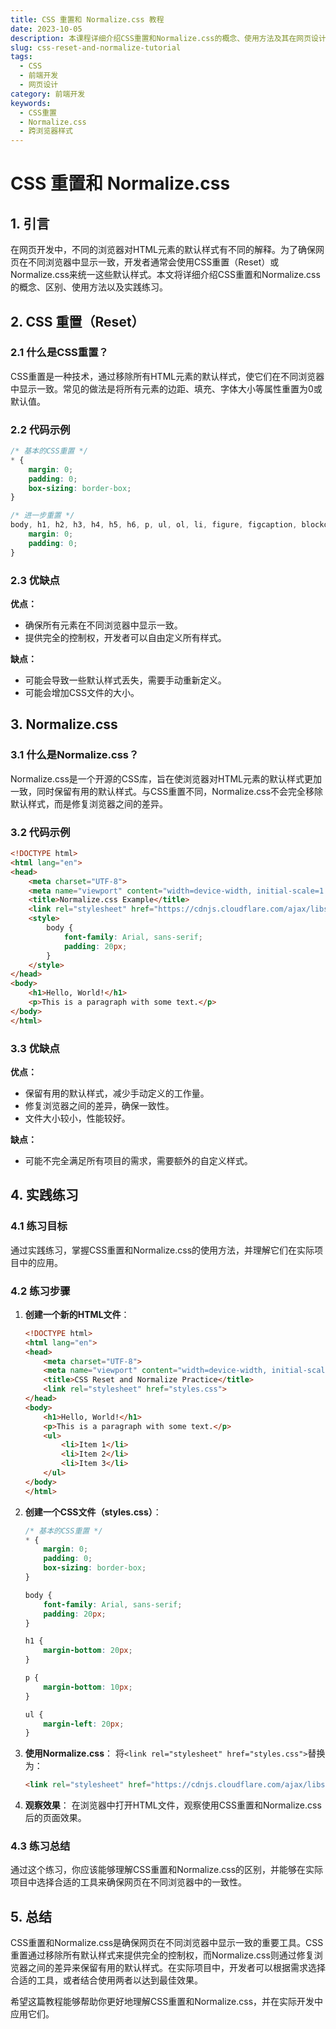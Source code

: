 ```yaml
---
title: CSS 重置和 Normalize.css 教程
date: 2023-10-05
description: 本课程详细介绍CSS重置和Normalize.css的概念、使用方法及其在网页设计中的重要性，帮助开发者创建一致的跨浏览器样式。
slug: css-reset-and-normalize-tutorial
tags:
  - CSS
  - 前端开发
  - 网页设计
category: 前端开发
keywords:
  - CSS重置
  - Normalize.css
  - 跨浏览器样式
---
```


# CSS 重置和 Normalize.css

## 1. 引言

在网页开发中，不同的浏览器对HTML元素的默认样式有不同的解释。为了确保网页在不同浏览器中显示一致，开发者通常会使用CSS重置（Reset）或Normalize.css来统一这些默认样式。本文将详细介绍CSS重置和Normalize.css的概念、区别、使用方法以及实践练习。

## 2. CSS 重置（Reset）

### 2.1 什么是CSS重置？

CSS重置是一种技术，通过移除所有HTML元素的默认样式，使它们在不同浏览器中显示一致。常见的做法是将所有元素的边距、填充、字体大小等属性重置为0或默认值。

### 2.2 代码示例

```css
/* 基本的CSS重置 */
* {
    margin: 0;
    padding: 0;
    box-sizing: border-box;
}

/* 进一步重置 */
body, h1, h2, h3, h4, h5, h6, p, ul, ol, li, figure, figcaption, blockquote, dl, dd {
    margin: 0;
    padding: 0;
}
```

### 2.3 优缺点

**优点：**
- 确保所有元素在不同浏览器中显示一致。
- 提供完全的控制权，开发者可以自由定义所有样式。

**缺点：**
- 可能会导致一些默认样式丢失，需要手动重新定义。
- 可能会增加CSS文件的大小。

## 3. Normalize.css

### 3.1 什么是Normalize.css？

Normalize.css是一个开源的CSS库，旨在使浏览器对HTML元素的默认样式更加一致，同时保留有用的默认样式。与CSS重置不同，Normalize.css不会完全移除默认样式，而是修复浏览器之间的差异。

### 3.2 代码示例

```html
<!DOCTYPE html>
<html lang="en">
<head>
    <meta charset="UTF-8">
    <meta name="viewport" content="width=device-width, initial-scale=1.0">
    <title>Normalize.css Example</title>
    <link rel="stylesheet" href="https://cdnjs.cloudflare.com/ajax/libs/normalize/8.0.1/normalize.min.css">
    <style>
        body {
            font-family: Arial, sans-serif;
            padding: 20px;
        }
    </style>
</head>
<body>
    <h1>Hello, World!</h1>
    <p>This is a paragraph with some text.</p>
</body>
</html>
```

### 3.3 优缺点

**优点：**
- 保留有用的默认样式，减少手动定义的工作量。
- 修复浏览器之间的差异，确保一致性。
- 文件大小较小，性能较好。

**缺点：**
- 可能不完全满足所有项目的需求，需要额外的自定义样式。

## 4. 实践练习

### 4.1 练习目标

通过实践练习，掌握CSS重置和Normalize.css的使用方法，并理解它们在实际项目中的应用。

### 4.2 练习步骤

1. **创建一个新的HTML文件**：
   ```html
   <!DOCTYPE html>
   <html lang="en">
   <head>
       <meta charset="UTF-8">
       <meta name="viewport" content="width=device-width, initial-scale=1.0">
       <title>CSS Reset and Normalize Practice</title>
       <link rel="stylesheet" href="styles.css">
   </head>
   <body>
       <h1>Hello, World!</h1>
       <p>This is a paragraph with some text.</p>
       <ul>
           <li>Item 1</li>
           <li>Item 2</li>
           <li>Item 3</li>
       </ul>
   </body>
   </html>
   ```

2. **创建一个CSS文件（styles.css）**：
   ```css
   /* 基本的CSS重置 */
   * {
       margin: 0;
       padding: 0;
       box-sizing: border-box;
   }

   body {
       font-family: Arial, sans-serif;
       padding: 20px;
   }

   h1 {
       margin-bottom: 20px;
   }

   p {
       margin-bottom: 10px;
   }

   ul {
       margin-left: 20px;
   }
   ```

3. **使用Normalize.css**：
   将`<link rel="stylesheet" href="styles.css">`替换为：
   ```html
   <link rel="stylesheet" href="https://cdnjs.cloudflare.com/ajax/libs/normalize/8.0.1/normalize.min.css">
   ```

4. **观察效果**：
   在浏览器中打开HTML文件，观察使用CSS重置和Normalize.css后的页面效果。

### 4.3 练习总结

通过这个练习，你应该能够理解CSS重置和Normalize.css的区别，并能够在实际项目中选择合适的工具来确保网页在不同浏览器中的一致性。

## 5. 总结

CSS重置和Normalize.css是确保网页在不同浏览器中显示一致的重要工具。CSS重置通过移除所有默认样式来提供完全的控制权，而Normalize.css则通过修复浏览器之间的差异来保留有用的默认样式。在实际项目中，开发者可以根据需求选择合适的工具，或者结合使用两者以达到最佳效果。

希望这篇教程能够帮助你更好地理解CSS重置和Normalize.css，并在实际开发中应用它们。